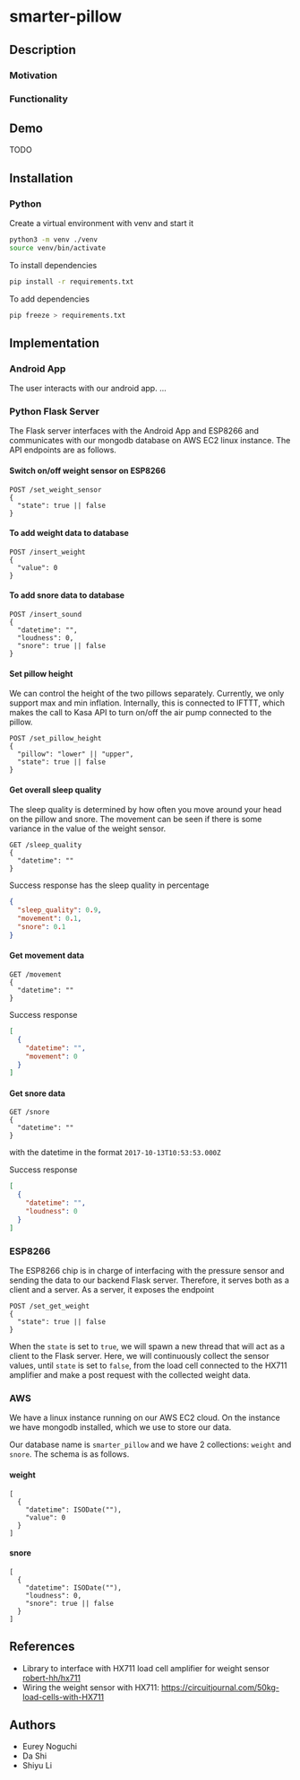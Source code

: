 # smarter-pillow
## Description
### Motivation

### Functionality


## Demo
TODO

## Installation
### Python
Create a virtual environment with venv and start it
```bash
python3 -m venv ./venv
source venv/bin/activate
```
To install dependencies
```bash
pip install -r requirements.txt
```
To add dependencies
```bash
pip freeze > requirements.txt
```

## Implementation
### Android App
The user interacts with our android app. ...

### Python Flask Server
The Flask server interfaces with the Android App and ESP8266 and communicates with our mongodb database on AWS EC2 linux instance.
The API endpoints are as follows.

#### Switch on/off weight sensor on ESP8266
```
POST /set_weight_sensor
{
  "state": true || false
}
```

#### To add weight data to database
```
POST /insert_weight
{
  "value": 0
}
```

#### To add snore data to database
```
POST /insert_sound
{
  "datetime": "",
  "loudness": 0,
  "snore": true || false
}
```

#### Set pillow height
We can control the height of the two pillows separately.
Currently, we only support max and min inflation. 
Internally, this is connected to IFTTT, which makes the call to Kasa API
to turn on/off the air pump connected to the pillow. 
```
POST /set_pillow_height
{
  "pillow": "lower" || "upper",
  "state": true || false
}
```

#### Get overall sleep quality
The sleep quality is determined by how often you move around your head on the pillow and snore.
The movement can be seen if there is some variance in the value of the weight sensor.
```
GET /sleep_quality
{
  "datetime": ""
}
```
Success response has the sleep quality in percentage
```json
{
  "sleep_quality": 0.9,
  "movement": 0.1,
  "snore": 0.1
}
```

#### Get movement data
```
GET /movement
{
  "datetime": ""
}
```
Success response
```json
[
  {
    "datetime": "",
    "movement": 0
  }
]
```

#### Get snore data
```
GET /snore
{
  "datetime": ""
}
```
with the datetime in the format `2017-10-13T10:53:53.000Z`

Success response
```json
[
  {
    "datetime": "",
    "loudness": 0
  }
]
```

### ESP8266
The ESP8266 chip is in charge of interfacing with the pressure sensor and sending the data to our backend Flask server. 
Therefore, it serves both as a client and a server. As a server, it exposes the endpoint
```
POST /set_get_weight
{
  "state": true || false
}
```
When the `state` is set to `true`, we will spawn a new thread that will act as a client to the Flask server.
Here, we will continuously collect the sensor values, until `state` is set to `false`, from the load cell connected to 
the HX711 amplifier and make a post request with the collected weight data. 

### AWS
We have a linux instance running on our AWS EC2 cloud. On the instance we have mongodb installed, which we use to 
store our data.

Our database name is `smarter_pillow` and we have 2 collections: `weight` and `snore`.
The schema is as follows.

#### weight
```
[
  {
    "datetime": ISODate(""),
    "value": 0 
  }
]
```

#### snore
```
[
  {
    "datetime": ISODate(""),
    "loudness": 0,
    "snore": true || false
  }
]
```

## References
- Library to interface with HX711 load cell amplifier for weight sensor 
  [robert-hh/hx711](https://github.com/robert-hh/hx711/tree/1ca0d87b58eb47f4810241a01e4181880e891b29)
- Wiring the weight sensor with HX711: https://circuitjournal.com/50kg-load-cells-with-HX711

## Authors
- Eurey Noguchi
- Da Shi
- Shiyu Li